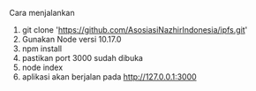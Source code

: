 Cara menjalankan
 1. git clone 'https://github.com/AsosiasiNazhirIndonesia/ipfs.git'
 2. Gunakan Node versi 10.17.0
 3. npm install
 4. pastikan port 3000 sudah dibuka
 5. node index
 6. aplikasi akan berjalan pada http://127.0.0.1:3000








